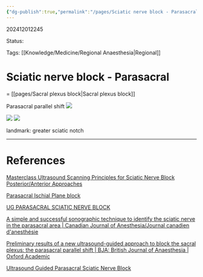 ```yaml
---
{"dg-publish":true,"permalink":"/pages/Sciatic nerve block - Parasacral/"}
---
```



202412012245

Status: 

Tags: [[Knowledge/Medicine/Regional Anaesthesia\|Regional]]

# Sciatic nerve block - Parasacral
= [[pages/Sacral plexus block\|Sacral plexus block]]

Parasacral parallel shift
![](https://i.imgur.com/VbLX2lh.png)


![](https://i.imgur.com/izKVDXd.png)
![](https://i.imgur.com/GSo8wb6.png)

landmark: greater sciatic notch





___
# References
[Masterclass Ultrasound Scanning Principles for Sciatic Nerve Block Posterior/Anterior Approaches](https://www.youtube.com/watch?v=8xZ_-2lzcL8&ab_channel=BlockOnn%21)

[Parasacral Ischial Plane block](https://www.youtube.com/watch?v=cnigIGMMiZk&t=609s&ab_channel=madan.narayanan)

[UG PARASACRAL SCIATIC NERVE BLOCK](https://www.youtube.com/watch?v=fHtERBQWxSE&ab_channel=VicenteRoquesEscolar)

[A simple and successful sonographic technique to identify the sciatic nerve in the parasacral area | Canadian Journal of Anesthesia/Journal canadien d'anesthésie](https://link.springer.com/article/10.1007/s12630-011-9630-3)

[Preliminary results of a new ultrasound-guided approach to block the sacral plexus: the parasacral parallel shift | BJA: British Journal of Anaesthesia | Oxford Academic](https://academic.oup.com/bja/article/107/2/278/299414)

[Ultrasound Guided Parasacral Sciatic Nerve Block](https://www.youtube.com/watch?v=cKdioYlocUE&ab_channel=RegionalAnesthesiologyandAcutePainMedicine)

